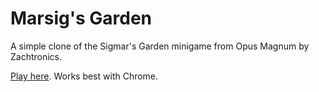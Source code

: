 Marsig's Garden
===============

A simple clone of the Sigmar's Garden minigame from Opus Magnum by Zachtronics.

[Play here](https://p1start.github.io/marsig/). Works best with Chrome.
